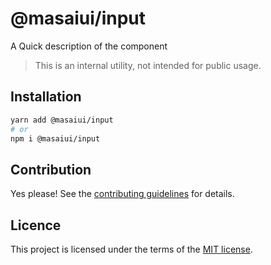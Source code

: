 # @masaiui/input

A Quick description of the component

> This is an internal utility, not intended for public usage.

## Installation

```sh
yarn add @masaiui/input
# or
npm i @masaiui/input
```

## Contribution

Yes please! See the
[contributing guidelines](FIXME:)
for details.

## Licence

This project is licensed under the terms of the
[MIT license](FIXME:).